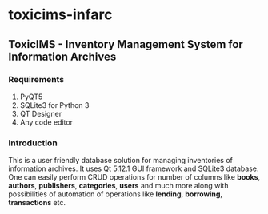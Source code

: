 # toxicims-infarc
## ToxicIMS - Inventory Management System for Information Archives
### Requirements
1. PyQT5
2. SQLite3 for Python 3
3. QT Designer
4. Any code editor

### Introduction
This is a user friendly database solution for managing inventories of information archives. It uses Qt 5.12.1 GUI framework and SQLite3 database. One can easily perform CRUD operations for number of columns like **books**, **authors**, **publishers**, **categories**, **users** and much more along with possibilities of automation of operations like **lending**, **borrowing**, **transactions** etc. 
